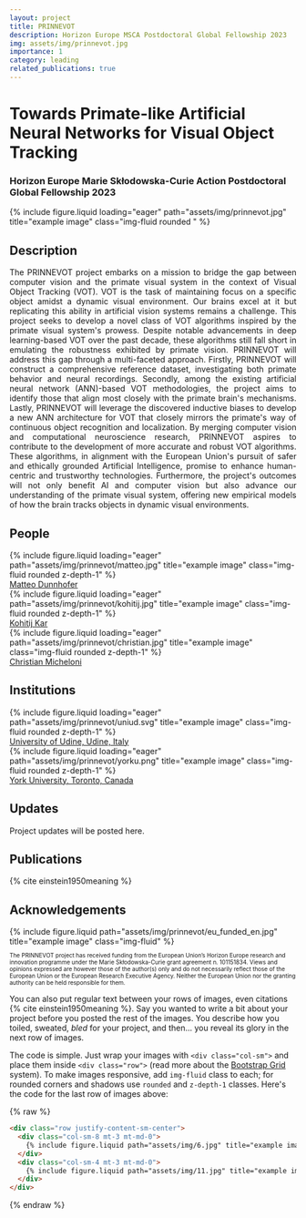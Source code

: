 ```yaml
---
layout: project
title: PRINNEVOT
description: Horizon Europe MSCA Postdoctoral Global Fellowship 2023
img: assets/img/prinnevot.jpg
importance: 1
category: leading
related_publications: true
---
```


# Towards Primate-like Artificial Neural Networks for Visual Object Tracking
### Horizon Europe Marie Skłodowska-Curie Action Postdoctoral Global Fellowship 2023

<div class="row">
    <div class="col-sm mt-3 mt-md-0">
        {% include figure.liquid loading="eager" path="assets/img/prinnevot.jpg" title="example image" class="img-fluid rounded " %}
    </div>
</div>

## Description

<p style="text-align: justify">
The PRINNEVOT project embarks on a mission to bridge the gap between computer vision and the primate visual system in the context of Visual Object Tracking (VOT). VOT is the task of maintaining focus on a specific object amidst a dynamic visual environment. Our brains excel at it but replicating this ability in artificial vision systems remains a challenge. This project seeks to develop a novel class of VOT algorithms inspired by the primate visual system's prowess. Despite notable advancements in deep learning-based VOT over the past decade, these algorithms still fall short in emulating the robustness exhibited by primate vision. PRINNEVOT will address this gap through a multi-faceted approach. Firstly, PRINNEVOT will construct a comprehensive reference dataset, investigating both primate behavior and neural recordings. Secondly, among the existing artificial neural network (ANN)-based VOT methodologies, the project aims to identify those that align most closely with the primate brain's mechanisms. Lastly, PRINNEVOT will leverage the discovered inductive biases to develop a new ANN architecture for VOT that closely mirrors the primate's way of continuous object recognition and localization. By merging computer vision and computational neuroscience research, PRINNEVOT aspires to contribute to the development of more accurate and robust VOT algorithms. These algorithms, in alignment with the European Union's pursuit of safer and ethically grounded Artificial Intelligence, promise to enhance human-centric and trustworthy technologies. Furthermore, the project's outcomes will not only benefit AI and computer vision but also advance our understanding of the primate visual system, offering new empirical models of how the brain tracks objects in dynamic visual environments.
</p>


## People

<div class="row justify-content-sm-center">
    <div class="col-sm-3 mt-3 mt-md-0">
        {% include figure.liquid loading="eager" path="assets/img/prinnevot/matteo.jpg" title="example image" class="img-fluid rounded z-depth-1" %}
    <div class="caption">
    <a href="https://matteo-dunnhofer.github.io">
    Matteo Dunnhofer
    </a>
    </div>
    </div>
    <div class="col-sm-3 mt-3 mt-md-0">
        {% include figure.liquid loading="eager" path="assets/img/prinnevot/kohitij.jpg" title="example image" class="img-fluid rounded z-depth-1" %}
    <div class="caption">
    <a href="https://vital-kolab.org">
    Kohitij Kar
    </a>
    </div>
    </div>
    <div class="col-sm-3 mt-3 mt-md-0">
        {% include figure.liquid loading="eager" path="assets/img/prinnevot/christian.jpg" title="example image" class="img-fluid rounded z-depth-1" %}
    <div class="caption">
    <a href="https://people.uniud.it/page/christian.micheloni">
    Christian Micheloni
    </a>
    </div>
    </div>
</div>

## Institutions

<div class="row justify-content-sm-center">
    <div class="col-sm-4 mt-3 mt-md-0">
        {% include figure.liquid loading="eager" path="assets/img/prinnevot/uniud.svg" title="example image" class="img-fluid rounded z-depth-1" %}
    <div class="caption">
    <a href="https://www.uniud.it">
    University of Udine, Udine, Italy
    </a>
    </div>
    </div>
    <div class="col-sm-4 mt-3 mt-md-0">
        {% include figure.liquid loading="eager" path="assets/img/prinnevot/yorku.png" title="example image" class="img-fluid rounded z-depth-1" %}
    <div class="caption">
    <a href="https://www.uniud.it">
    York University, Toronto, Canada
    </a>
    </div>
    </div>
</div>

## Updates

Project updates will be posted here.


## Publications

{% cite einstein1950meaning %}

## Acknowledgements

<div class="row justify-content-sm-center">
    <div class="col-sm-3 mt-3 mt-md-0">
        {% include figure.liquid path="assets/img/prinnevot/eu_funded_en.jpg" title="example image" class="img-fluid" %}
    </div>
    <div class="col-sm-8 mt-3 mt-md-0">
        <p style="font-size: 10px">The PRINNEVOT project has received funding from the European Union’s Horizon Europe research and innovation programme under the Marie Skłodowska-Curie grant agreement n. 101151834. Views and opinions expressed are however those of the author(s) only and do not necessarily reflect those of the European Union or the European Research Executive Agency. Neither the European Union nor the granting authority can be held responsible for them.
        </p>
    </div>
</div>

You can also put regular text between your rows of images, even citations {% cite einstein1950meaning %}.
Say you wanted to write a bit about your project before you posted the rest of the images.
You describe how you toiled, sweated, _bled_ for your project, and then... you reveal its glory in the next row of images.



The code is simple.
Just wrap your images with `<div class="col-sm">` and place them inside `<div class="row">` (read more about the <a href="https://getbootstrap.com/docs/4.4/layout/grid/">Bootstrap Grid</a> system).
To make images responsive, add `img-fluid` class to each; for rounded corners and shadows use `rounded` and `z-depth-1` classes.
Here's the code for the last row of images above:

{% raw %}

```html
<div class="row justify-content-sm-center">
  <div class="col-sm-8 mt-3 mt-md-0">
    {% include figure.liquid path="assets/img/6.jpg" title="example image" class="img-fluid rounded z-depth-1" %}
  </div>
  <div class="col-sm-4 mt-3 mt-md-0">
    {% include figure.liquid path="assets/img/11.jpg" title="example image" class="img-fluid rounded z-depth-1" %}
  </div>
</div>
```

{% endraw %}
